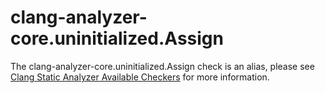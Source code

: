 # clang-analyzer-core.uninitialized.Assign

The clang-analyzer-core.uninitialized.Assign check is an alias, please
see [Clang Static Analyzer Available
Checkers](https://clang.llvm.org/docs/analyzer/checkers.html#core-uninitialized-assign)
for more information.
